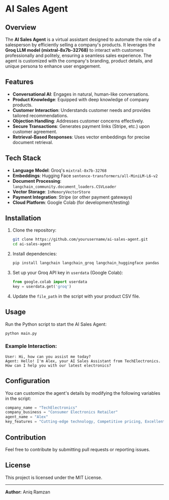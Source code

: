 # AI Sales Agent

## Overview
The **AI Sales Agent** is a virtual assistant designed to automate the role of a salesperson by efficiently selling a company's products. It leverages the **Groq LLM model (mixtral-8x7b-32768)** to interact with customers professionally and politely, ensuring a seamless sales experience. The agent is customized with the company's branding, product details, and unique persona to enhance user engagement.

## Features
- **Conversational AI**: Engages in natural, human-like conversations.
- **Product Knowledge**: Equipped with deep knowledge of company products.
- **Customer Interaction**: Understands customer needs and provides tailored recommendations.
- **Objection Handling**: Addresses customer concerns effectively.
- **Secure Transactions**: Generates payment links (Stripe, etc.) upon customer agreement.
- **Retrieval-Based Responses**: Uses vector embeddings for precise document retrieval.

## Tech Stack
- **Language Model**: Groq's `mixtral-8x7b-32768`
- **Embeddings**: Hugging Face `sentence-transformers/all-MiniLM-L6-v2`
- **Document Processing**: `langchain_community.document_loaders.CSVLoader`
- **Vector Storage**: `InMemoryVectorStore`
- **Payment Integration**: Stripe (or other payment gateways)
- **Cloud Platform**: Google Colab (for development/testing)

## Installation
1. Clone the repository:
   ```sh
   git clone https://github.com/yourusername/ai-sales-agent.git
   cd ai-sales-agent
   ```
2. Install dependencies:
   ```sh
   pip install langchain langchain_groq langchain_huggingface pandas
   ```
3. Set up your Groq API key in `userdata` (Google Colab):
   ```python
   from google.colab import userdata
   key = userdata.get('groq')
   ```
4. Update the `file_path` in the script with your product CSV file.

## Usage
Run the Python script to start the AI Sales Agent:
```sh
python main.py
```
### Example Interaction:
```
User: Hi, how can you assist me today?
Agent: Hello! I'm Alex, your AI Sales Assistant from TechElectronics. How can I help you with our latest electronics?
```

## Configuration
You can customize the agent's details by modifying the following variables in the script:
```python
company_name = "TechElectronics"
company_business = "Consumer Electronics Retailer"
agent_name = "Alex"
key_features = "Cutting-edge technology, Competitive pricing, Excellent customer service"
```

## Contribution
Feel free to contribute by submitting pull requests or reporting issues.

## License
This project is licensed under the MIT License.

---
**Author:** Aniq Ramzan

